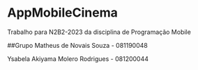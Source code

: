 # AppMobileCinema
Trabalho para N2B2-2023 da disciplina de Programação Mobile

##Grupo
Matheus de Novais Souza - 081190048

Ysabela Akiyama Molero Rodrigues - 081200044
